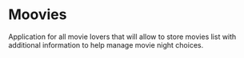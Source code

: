 # Moovies
Application for all movie lovers that will allow to store movies list with additional information to help manage movie night choices. 
